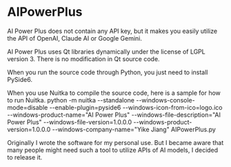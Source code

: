 # AIPowerPlus
AI Power Plus does not contain any API key, but it makes you easily utilize the API of OpenAI, Claude AI or Google Gemini.

AI Power Plus uses Qt libraries dynamically under the license of LGPL version 3. There is no modification in Qt source code.

When you run the source code through Python, you just need to install PySide6.

When you use Nuitka to compile the source code, here is a sample for how to run Nuitka.
python -m nuitka --standalone --windows-console-mode=disable --enable-plugin=pyside6 --windows-icon-from-ico=logo.ico --windows-product-name="AI Power Plus" --windows-file-description="AI Power Plus" --windows-file-version=1.0.0.0 --windows-product-version=1.0.0.0 --windows-company-name="Yike Jiang" AIPowerPlus.py

Originally I wrote the software for my personal use. But I became aware that many people might need such a tool to utilize APIs of AI models, I decided to release it.
